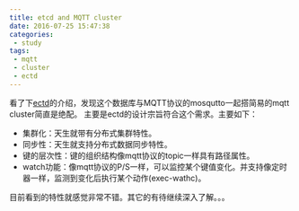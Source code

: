 ```yaml
---
title: etcd and MQTT cluster
date: 2016-07-25 15:47:38
categories:
 - study
tags:
 - mqtt
 - cluster
 - ectd
---
```


看了下[ectd](https://github.com/coreos/etcd)的介绍，发现这个数据库与MQTT协议的mosqutto一起搭简易的mqtt cluster简直是绝配。
主要是ectd的设计宗旨符合这个需求。主要如下：
- 集群化：天生就带有分布式集群特性。
- 同步性：天生就支持分布式数据同步特性。
- 键的层次性：键的组织结构像mqtt协议的topic一样具有路径属性。
- watch功能：像mqtt协议的P/S一样，可以监控某个键值变化。并支持像定时器一样，监测到变化后执行某个动作(exec-wathc)。

目前看到的特性就感觉非常不错。其它的有待继续深入了解。。。

